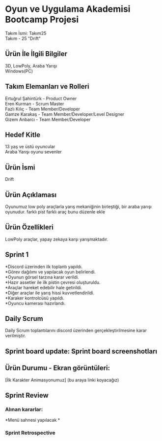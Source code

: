 # Oyun ve Uygulama Akademisi Bootcamp Projesi

Takım İsmi: Takım25 <br>
Takım - 25 "Drift"


## Ürün İle İlgili Bilgiler
3D, LowPoly, Araba Yarışı <br>
Windows(PC)


## Takım Elemanları	ve Rolleri

Ertuğrul Şahintürk	- Product Owner <br>
Eren Kurman	- Scrum Master <br>
Fazlı Kılıç	- Team Member/Developer <br>
Gamze Karakaş	- Team Member/Developer/Level Designer <br>
Gizem	Anbarcı - Team Member/Developer


## Hedef Kitle

13 yaş ve üstü oyuncular <br>
Araba Yarışı oyunu sevenler


## Ürün İsmi

Drift


## Ürün Açıklaması

Oyunumuz low poly araçlarla yarış mekaniğinin birleştiği, bir araba yarışı oyunudur. farklı pist farklı araç bunu düzenle ekle


## Ürün Özellikleri

LowPoly araçlar, yapay zekaya karşı yarışmaktadır.


## Sprint 1

*Discord üzerinden ilk toplantı yapıldı. <br>
*Görev dağılımı ve yapılacak oyun belirlendi. <br>
*Oyunun görsel tarzına karar verildi. <br>
*Hazır assetler ile ilk pistin çevresi oluşturuldu. <br>
*Araçlar hareket edebilir hale getirildi. <br>
*Diğer araçlar ile yarış hissi kuvvetlendirildi. <br>
*Karaker kontrolcüsü yapıldı. <br>
*Oyuncu kamerası hazırlandı.


## Daily Scrum

Daily Scrum toplantılarını discord üzerinden gerçekleştirilmesine karar verilmiştir.

## Sprint board update: Sprint board screenshotları


## Ürün Durumu - Ekran görüntüleri:

[İlk Karakter Animasyonumuz] (bu araya linki koyacağız) 


## Sprint Review


### Alınan kararlar:

*Menü sahnesi yapılacak
*



### Sprint Retrospective


